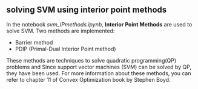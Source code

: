 ## solving SVM using interior point methods 
In the notebook *svm_IPmethods.ipynb*, **Interior Point Methods** are used to solve SVM. Two methods are implemented:

*   Barrier method
*   PDIP (Primal-Dual Interior Point method)

These methods are techniques to solve quadratic programming(QP) problems and Since support vector machines (SVM) can be solved by QP, they have been used. 
For more information about these methods, you can refer to chapter 11 of Convex Optimization book by Stephen Boyd.  


